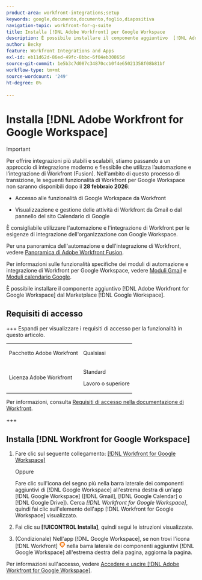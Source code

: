 ```yaml
---
product-area: workfront-integrations;setup
keywords: google,documento,documento,foglio,diapositiva
navigation-topic: workfront-for-g-suite
title: Installa [!DNL Adobe Workfront] per Google Workspace
description: È possibile installare il componente aggiuntivo  [!DNL Adobe Workfront] per Google Workspace da Google Workspace Marketplace.
author: Becky
feature: Workfront Integrations and Apps
exl-id: eb11d62d-86ed-49fc-8bbc-6f04eb30865d
source-git-commit: 1e5b3c7d087c34870ccb0f4e65021358f08b81bf
workflow-type: tm+mt
source-wordcount: '249'
ht-degree: 0%

---
```


# Installa [!DNL Adobe Workfront for Google Workspace]

>[!IMPORTANT]
>
>Per offrire integrazioni più stabili e scalabili, stiamo passando a un approccio di integrazione moderno e flessibile che utilizza l’automazione e l’integrazione di Workfront (Fusion). Nell&#39;ambito di questo processo di transizione, le seguenti funzionalità di Workfront per Google Workspace non saranno disponibili dopo il **28 febbraio 2026**:
>
>* Accesso alle funzionalità di Google Workspace da Workfront
>
>* Visualizzazione e gestione delle attività di Workfront da Gmail o dal pannello del sito Calendario di Google
>
>È consigliabile utilizzare l&#39;automazione e l&#39;integrazione di Workfront per le esigenze di integrazione dell&#39;organizzazione con Google Workspace.
>
>Per una panoramica dell&#39;automazione e dell&#39;integrazione di Workfront, vedere [Panoramica di Adobe Workfront Fusion](https://experienceleague.adobe.com/it/docs/workfront-fusion/using/get-started-with-fusion/understand-workfront-fusion/workfront-fusion-overview).
>
>Per informazioni sulle funzionalità specifiche dei moduli di automazione e integrazione di Workfront per Google Workspace, vedere [Moduli Gmail](https://experienceleague.adobe.com/it/docs/workfront-fusion/using/references/apps-and-their-modules/third-party-app-connectors/gmail-modules) e [Moduli calendario Google](https://experienceleague.adobe.com/it/docs/workfront-fusion/using/references/apps-and-their-modules/third-party-app-connectors/google-calendar-modules).

È possibile installare il componente aggiuntivo [!DNL Adobe Workfront for Google Workspace] dal Marketplace [!DNL Google Workspace].

## Requisiti di accesso

+++ Espandi per visualizzare i requisiti di accesso per la funzionalità in questo articolo.

<table style="table-layout:auto"> 
 <col> 
 <col> 
 <tbody> 
  <tr> 
   <td role="rowheader">Pacchetto Adobe Workfront</td> 
   <td> <p>Qualsiasi</p> </td> 
  </tr> 
  <tr> 
   <td role="rowheader">Licenza Adobe Workfront</td> 
   <td> <p>Standard</p><p>Lavoro o superiore</p>
  </tr> 
 </tbody> 
</table>

Per informazioni, consulta [Requisiti di accesso nella documentazione di Workfront](/help/quicksilver/administration-and-setup/add-users/access-levels-and-object-permissions/access-level-requirements-in-documentation.md).

+++

## Installa [!DNL Workfront for Google Workspace]

1. Fare clic sul seguente collegamento: [[!DNL Workfront for Google Workspace]](https://workspace.google.com/marketplace/app/adobe_workfront/811980987828)

   Oppure

   Fare clic sull&#39;icona del segno più nella barra laterale dei componenti aggiuntivi di [!DNL Google Workspace] all&#39;estrema destra di un&#39;app [!DNL Google Workspace] ([!DNL Gmail], [!DNL Google Calendar] o [!DNL Google Drive]). Cerca *[!DNL Workfront for Google Workspace]*, quindi fai clic sull&#39;elemento dell&#39;app [!DNL Workfront for Google Workspace] visualizzato.

1. Fai clic su **[!UICONTROL Installa]**, quindi segui le istruzioni visualizzate.
1. (Condizionale) Nell&#39;app [!DNL Google Workspace], se non trovi l&#39;icona [!DNL Workfront] ![icona Workfront](assets/wf-lion-icon.png) nella barra laterale dei componenti aggiuntivi [!DNL Google Workspace] all&#39;estrema destra della pagina, aggiorna la pagina.

Per informazioni sull&#39;accesso, vedere [Accedere e uscire [!DNL Adobe Workfront for Google Workspace]](../../workfront-integrations-and-apps/workfront-for-g-suite/log-in-and-out-wf-for-gsuite.md).
